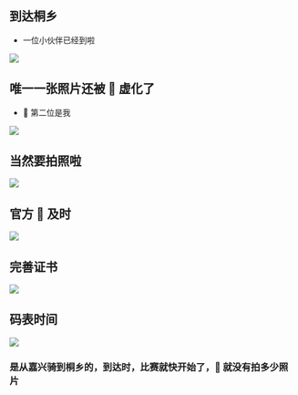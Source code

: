 ## 到达桐乡

- 一位小伙伴已经到啦

![](https://riverluooo.oss-cn-beijing.aliyuncs.com/img/20181115224459.jpeg)

## 唯一一张照片还被  虚化了

-  第二位是我

![](https://riverluooo.oss-cn-beijing.aliyuncs.com/img/20181115224538.jpg)

## 当然要拍照啦

![](https://riverluooo.oss-cn-beijing.aliyuncs.com/img/20181115224557.jpeg)

## 官方  及时

![](https://riverluooo.oss-cn-beijing.aliyuncs.com/img/20181115224627.jpeg)

## 完善证书

![](https://riverluooo.oss-cn-beijing.aliyuncs.com/img/20181115224647.jpg)

## 码表时间

![](https://riverluooo.oss-cn-beijing.aliyuncs.com/img/20181115224716.jpeg)

### 是从嘉兴骑到桐乡的，到达时，比赛就快开始了， 就没有拍多少照片

